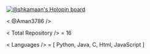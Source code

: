 [![@shkamaan's Holopin board](https://holopin.me/shkamaan)](https://holopin.io/@shkamaan)

< @Aman3786 /> 

< Total Repository />  =  16

< Languages />  =  [ Python, Java, C, Html, JavaScript ]

<!---
Aman3786/Aman3786 is a ✨ special ✨ repository because its `README.md` (this file) appears on your GitHub profile.
You can click the Preview link to take a look at your changes.
--->
